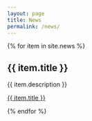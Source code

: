 ```yaml
---
layout: page
title: News
permalink: /news/
---
```


{% for item in site.news %}
  <h2>{{ item.title }}</h2>
  <p>{{ item.description }}</p>
  <p><a href="{{ item.url }}">{{ item.title }}</a></p>
{% endfor %}

